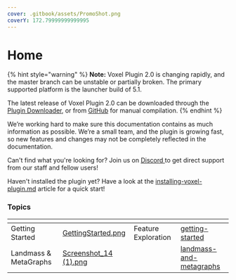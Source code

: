 ```yaml
---
cover: .gitbook/assets/PromoShot.png
coverY: 172.79999999999995
---
```


# Home

{% hint style="warning" %}
**Note:** Voxel Plugin 2.0 is changing rapidly, and the master branch can be unstable or partially broken. The primary supported platform is the launcher build of 5.1.

The latest release of Voxel Plugin 2.0 can be downloaded through the [Plugin Downloader](getting-started/installing-voxel-plugin.md), or from [GitHub](https://github.com/VoxelPlugin/VoxelPlugin/) for manual compilation.&#x20;
{% endhint %}

We’re working hard to make sure this documentation contains as much information as possible. We’re a small team, and the plugin is growing fast, so new features and changes may not be completely reflected in the documentation.

Can't find what you're looking for? Join us on [Discord ](http://discord.voxelplugin.com/)to get direct support from our staff and fellow users!

Haven't installed the plugin yet? Have a look at the [installing-voxel-plugin.md](getting-started/installing-voxel-plugin.md "mention") article for a quick start!

### Topics

<table data-card-size="large" data-view="cards"><thead><tr><th></th><th data-hidden data-card-cover data-type="files"></th><th data-hidden></th><th data-hidden data-card-target data-type="content-ref"></th></tr></thead><tbody><tr><td>Getting Started</td><td><a href=".gitbook/assets/GettingStarted.png">GettingStarted.png</a></td><td>Feature Exploration</td><td><a href="getting-started/">getting-started</a></td></tr><tr><td>Landmass &#x26; MetaGraphs</td><td><a href=".gitbook/assets/Screenshot_14 (1).png">Screenshot_14 (1).png</a></td><td></td><td><a href="landmass-and-metagraphs/">landmass-and-metagraphs</a></td></tr></tbody></table>

